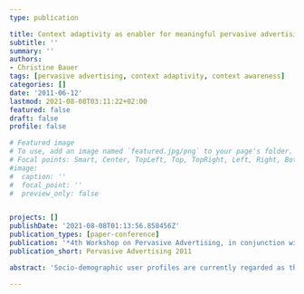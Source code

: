 ```yaml
---
type: publication

title: Context adaptivity as enabler for meaningful pervasive advertising
subtitle: ''
summary: ''
authors:
- Christine Bauer
tags: [pervasive advertising, context adaptivity, context awareness]
categories: []
date: '2011-06-12'
lastmod: 2021-08-08T03:11:22+02:00
featured: false
draft: false
profile: false

# Featured image
# To use, add an image named `featured.jpg/png` to your page's folder.
# Focal points: Smart, Center, TopLeft, Top, TopRight, Left, Right, BottomLeft, Bottom, BottomRight.
#image:
#  caption: ''
#  focal_point: ''
#  preview_only: false


projects: []
publishDate: '2021-08-08T01:13:56.858456Z'
publication_types: [paper-conference]
publication: '*4th Workshop on Pervasive Advertising, in conjunction with Pervasive 2011*'
publication_short: Pervasive Advertising 2011

abstract: 'Socio-demographic user profiles are currently regarded as the most convenient base for successful personalized advertising. However, signs point to the dormant power of context recognition. While technologies that can sense the environment are increasingly advanced, questions such as what to sense and how to adapt to a consumer’s context are largely unanswered. Research in the field is scattered and frequently prototype-driven. What the community lacks is a thorough methodology to provide the basis for any context-adaptive system: conceptualizing context. This position paper describes our current research of conceptualizing context for pervasive advertising. It summarizes findings from literature analysis and proposes a methodology for context conceptualization, which is currently work-in-progress.'

---
```

